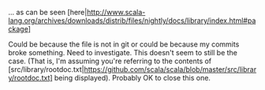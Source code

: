 ... as can be seen [here|http://www.scala-lang.org/archives/downloads/distrib/files/nightly/docs/library/index.html#package]

Could be because the file is not in git or could be because my commits broke something. Need to investigate.
This doesn't seem to still be the case. (That is, I'm assuming you're referring to the contents of [src/library/rootdoc.txt|https://github.com/scala/scala/blob/master/src/library/rootdoc.txt] being displayed). Probably OK to close this one.
